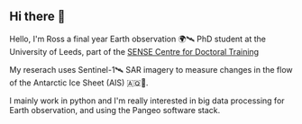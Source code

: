 ## Hi there 👋

Hello, I'm Ross a final year Earth observation 🌍🛰️ PhD student at the University of Leeds, part of the [SENSE Centre for Doctoral Training
](https://eo-cdt.org/)

My reserach uses Sentinel-1🛰️ SAR imagery to measure changes in the flow of the Antarctic Ice Sheet (AIS) 🇦🇶🧊. 

I mainly work in python and I'm really interested in big data processing for Earth observation, and using the Pangeo software stack. 
<!--
**rossawslater/rossawslater** is a ✨ _special_ ✨ repository because its `README.md` (this file) appears on your GitHub profile.

Here are some ideas to get you started:

- 🔭 I’m currently working on ...
- 🌱 I’m currently learning ...
- 👯 I’m looking to collaborate on ...
- 🤔 I’m looking for help with ...
- 💬 Ask me about ...
- 📫 How to reach me: ...
- 😄 Pronouns: ...
- ⚡ Fun fact: ...
-->
